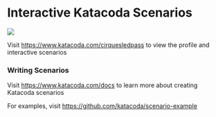 # Interactive Katacoda Scenarios

[![](http://shields.katacoda.com/katacoda/cirquesledpass/count.svg)](https://www.katacoda.com/cirquesledpass "Get your profile on Katacoda.com")

Visit https://www.katacoda.com/cirquesledpass to view the profile and interactive scenarios

### Writing Scenarios
Visit https://www.katacoda.com/docs to learn more about creating Katacoda scenarios

For examples, visit https://github.com/katacoda/scenario-example
